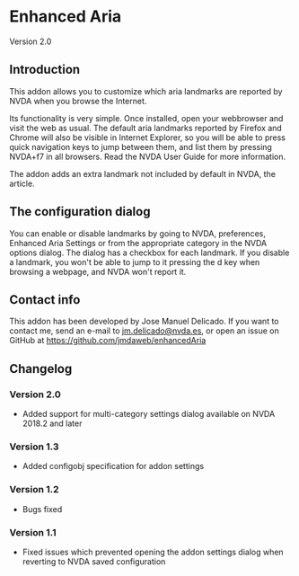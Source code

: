 # Enhanced Aria

Version 2.0

## Introduction

This addon allows you to customize which aria landmarks are reported by NVDA when you browse the Internet.

Its functionality is very simple. Once installed, open your webbrowser and visit the web as usual. The default aria landmarks reported by Firefox and Chrome will also be visible in Internet Explorer, so you will be able to press quick navigation keys to jump between them, and list them by pressing NVDA+f7 in all browsers. Read the NVDA User Guide for more information.

The addon adds an extra landmark not included by default in NVDA, the article.

## The configuration dialog

You can enable or disable landmarks by going to NVDA, preferences, Enhanced Aria Settings or from the appropriate category in the NVDA options dialog. The dialog has a checkbox for each landmark. If you disable a landmark, you won't be able to jump to it pressing the d key when browsing a webpage, and NVDA won't report it.

## Contact info

This addon has been developed by Jose Manuel Delicado. If you want to contact me, send an e-mail to jm.delicado@nvda.es, or open an issue on GitHub at https://github.com/jmdaweb/enhancedAria

## Changelog

### Version 2.0

* Added support for multi-category settings dialog available on NVDA 2018.2 and later

### Version 1.3

* Added configobj specification for addon settings

### Version 1.2

* Bugs fixed

### Version 1.1

* Fixed issues which prevented opening the addon settings dialog when reverting to NVDA saved configuration
